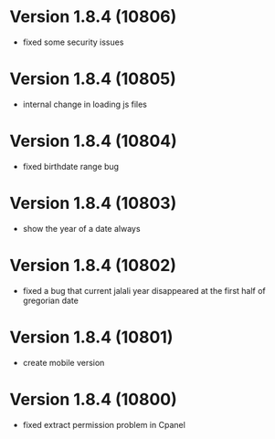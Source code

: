 # Version 1.8.4 (10806)
- fixed some security issues

# Version 1.8.4 (10805)
- internal change in loading js files

# Version 1.8.4 (10804)
- fixed birthdate range bug

# Version 1.8.4 (10803)
- show the year of a date always

# Version 1.8.4 (10802)
- fixed a bug that current jalali year disappeared at the first half of gregorian date

# Version 1.8.4 (10801)
- create mobile version

# Version 1.8.4 (10800)
- fixed extract permission problem in Cpanel